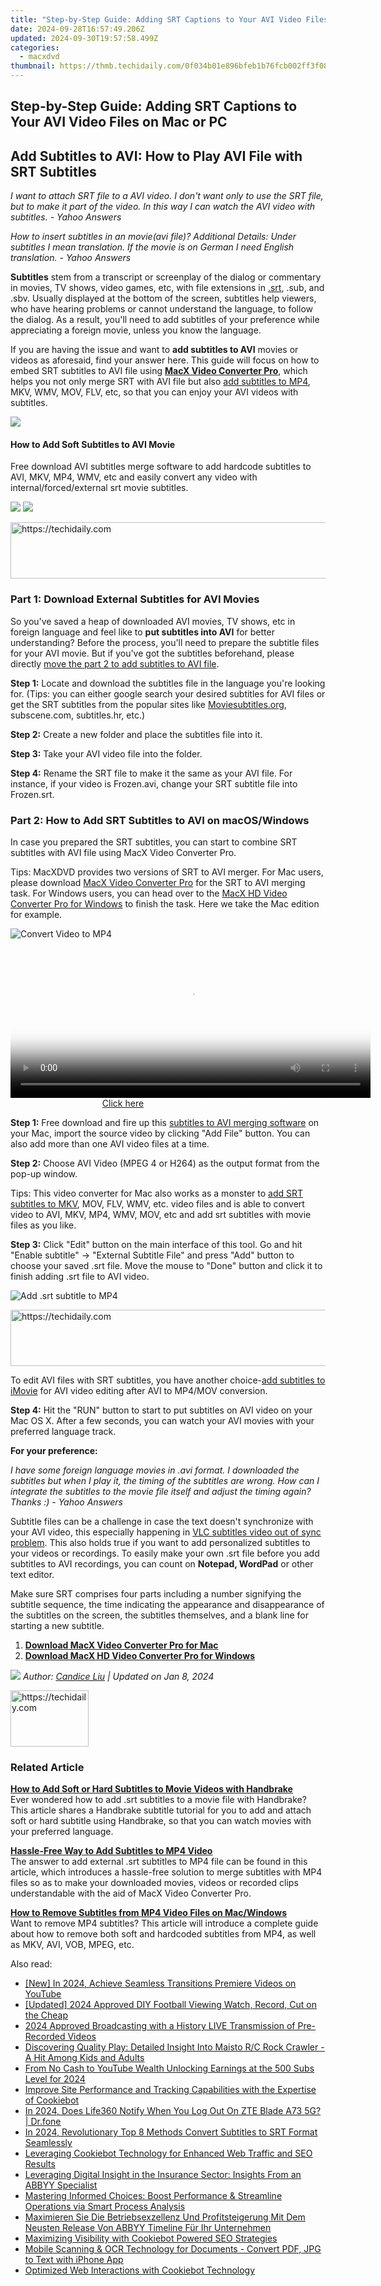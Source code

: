 ```yaml
---
title: "Step-by-Step Guide: Adding SRT Captions to Your AVI Video Files on Mac or PC"
date: 2024-09-28T16:57:49.206Z
updated: 2024-09-30T19:57:58.499Z
categories:
  - macxdvd
thumbnail: https://thmb.techidaily.com/0f034b01e896bfeb1b76fcb002ff3f08bf8065e806075d9660abdc53bcbc29eb.jpg
---
```


## Step-by-Step Guide: Adding SRT Captions to Your AVI Video Files on Mac or PC

## Add Subtitles to AVI: How to Play AVI File with SRT Subtitles 

_I want to attach SRT file to a AVI video. I don't want only to use the SRT file, but to make it part of the video. In this way I can watch the AVI video with subtitles. - Yahoo Answers_ 

_How to insert subtitles in an movie(avi file)? Additional Details: Under subtitles I mean translation. If the movie is on German I need English translation. - Yahoo Answers_ 

**Subtitles** stem from a transcript or screenplay of the dialog or commentary in movies, TV shows, video games, etc, with file extensions in [.srt](https://tools.techidaily.com/macxdvd/products/), .sub, and .sbv. Usually displayed at the bottom of the screen, subtitles help viewers, who have hearing problems or cannot understand the language, to follow the dialog. As a result, you'll need to add subtitles of your preference while appreciating a foreign movie, unless you know the language. 

If you are having the issue and want to **add subtitles to AVI** movies or videos as aforesaid, find your answer here. This guide will focus on how to embed SRT subtitles to AVI file using [**MacX Video Converter Pro**](https://tools.techidaily.com/macxdvd/products/), which helps you not only merge SRT with AVI file but also [add subtitles to MP4](https://tools.techidaily.com/macxdvd/products/), MKV, WMV, MOV, FLV, etc, so that you can enjoy your AVI videos with subtitles.

![](https://www.macxdvd.com/mac-dvd-video-converter-how-to/article-image/subtitles-srt.png)

#### How to Add Soft Subtitles to AVI Movie

Free download AVI subtitles merge software to add hardcode subtitles to AVI, MKV, MP4, WMV, etc and easily convert any video with internal/forced/external srt movie subtitles. 

[![](https://www.macxdvd.com/mac-dvd-video-converter-how-to/article-image/free-downm.png)](https://tools.techidaily.com/macxdvd/products/) [![](https://www.macxdvd.com/mac-dvd-video-converter-how-to/article-image/free-down.png)](https://tools.techidaily.com/macxdvd/products/) 

<!-- affiliate ads begin -->
<a href="https://laganoo.pxf.io/c/5597632/1528703/16446" target="_top" id="1528703">
  <img src="//a.impactradius-go.com/display-ad/16446-1528703" border="0" alt="https://techidaily.com" width="728" height="90"/>
</a>
<img height="0" width="0" src="https://laganoo.pxf.io/i/5597632/1528703/16446" style="position:absolute;visibility:hidden;" border="0" />
<!-- affiliate ads end -->

### Part 1: Download External Subtitles for AVI Movies

So you've saved a heap of downloaded AVI movies, TV shows, etc in foreign language and feel like to **put subtitles into AVI** for better understanding? Before the process, you'll need to prepare the subtitle files for your AVI movie. But if you've got the subtitles beforehand, please directly [move the part 2 to add subtitles to AVI file](https://tools.techidaily.com/macxdvd/products/). 

**Step 1:** Locate and download the subtitles file in the language you're looking for. (Tips: you can either google search your desired subtitles for AVI files or get the SRT subtitles from the popular sites like [Moviesubtitles.org](http://www.moviesubtitles.org/), subscene.com, subtitles.hr, etc.) 

**Step 2:** Create a new folder and place the subtitles file into it. 

**Step 3:** Take your AVI video file into the folder. 

**Step 4:** Rename the SRT file to make it the same as your AVI file. For instance, if your video is Frozen.avi, change your SRT subtitle file into Frozen.srt. 

### Part 2: How to Add SRT Subtitles to AVI on macOS/Windows 

In case you prepared the SRT subtitles, you can start to combine SRT subtitles with AVI file using MacX Video Converter Pro. 

Tips: MacXDVD provides two versions of SRT to AVI merger. For Mac users, please download [MacX Video Converter Pro](https://tools.techidaily.com/macxdvd/products/) for the SRT to AVI merging task. For Windows users, you can head over to the [MacX HD Video Converter Pro for Windows](https://tools.techidaily.com/macxdvd/products/) to finish the task. Here we take the Mac edition for example. 

![Convert Video to MP4](https://www.macxdvd.com/mac-dvd-video-converter-how-to/article-image/qsv-add-subtitle.jpg)

<!-- affiliate ads begin -->
<span id="1983545">
					<video width="576" height="240" style="cursor:pointer"
           poster="//a.impactradius-go.com/display-clicktoplayimage/1983545.png"
           onclick="if(!this.playClicked){this.play();this.setAttribute('controls',true);this.playClicked=true;}">
	   <source src="//a.impactradius-go.com/display-ad/22993-1983545">
	   <img src="//a.impactradius-go.com/display-clicktoplayimage/1983545.png" style="border: none; height: 100%; width: 100%; object-fit: contain">
	</video>
	<div style="width:360px;text-align:center"><a href="javascript:window.open(decodeURIComponent('https%3A%2F%2Fhomestyler.sjv.io%2Fc%2F5597632%2F1983545%2F22993'), '_blank');void(0);">Click here</a></div>
</span>
<img height="0" width="0" src="https://imp.pxf.io/i/5597632/1983545/22993" style="position:absolute;visibility:hidden;" border="0" />
<!-- affiliate ads end -->

**Step 1:** Free download and fire up this [subtitles to AVI merging software](https://tools.techidaily.com/macxdvd/products/) on your Mac, import the source video by clicking "Add File" button. You can also add more than one AVI video files at a time. 

**Step 2:** Choose AVI Video (MPEG 4 or H264) as the output format from the pop-up window. 

Tips: This video converter for Mac also works as a monster to [add SRT subtitles to MKV](https://tools.techidaily.com/macxdvd/products/), MOV, FLV, WMV, etc. video files and is able to convert video to AVI, MKV, MP4, WMV, MOV, etc and add srt subtitles with movie files as you like. 

**Step 3:** Click "Edit" button on the main interface of this tool. Go and hit "Enable subtitle" -> "External Subtitle File" and press "Add" button to choose your saved .srt file. Move the mouse to "Done" button and click it to finish adding .srt file to AVI video. 

![Add .srt subtitle to MP4](https://www.macxdvd.com/mac-dvd-video-converter-how-to/../guide/image/wz-vcp-14.jpg)

<!-- affiliate ads begin -->
<a href="https://appsumo.8odi.net/c/5597632/2129741/7443" target="_top" id="2129741">
  <img src="//a.impactradius-go.com/display-ad/7443-2129741" border="0" alt="https://techidaily.com" width="728" height="90"/>
</a>
<img height="0" width="0" src="https://appsumo.8odi.net/i/5597632/2129741/7443" style="position:absolute;visibility:hidden;" border="0" />
<!-- affiliate ads end -->

To edit AVI files with SRT subtitles, you have another choice-[add subtitles to iMovie](https://tools.techidaily.com/macxdvd/products/) for AVI video editing after AVI to MP4/MOV conversion. 

**Step 4:** Hit the "RUN" button to start to put subtitles on AVI video on your Mac OS X. After a few seconds, you can watch your AVI movies with your preferred language track. 

**For your preference:**

_I have some foreign language movies in .avi format. I downloaded the subtitles but when I play it, the timing of the subtitles are wrong. How can I integrate the subtitles to the movie file itself and adjust the timing again? Thanks :) - Yahoo Answers_ 

Subtitle files can be a challenge in case the text doesn't synchronize with your AVI video, this especially happening in [VLC subtitles video out of sync problem](https://tools.techidaily.com/macxdvd/products/). This also holds true if you want to add personalized subtitles to your videos or recordings. To easily make your own .srt file before you add subtitles to AVI recordings, you can count on **Notepad, WordPad** or other text editor. 

Make sure SRT comprises four parts including a number signifying the subtitle sequence, the time indicating the appearance and disappearance of the subtitles on the screen, the subtitles themselves, and a blank line for starting a new subtitle. 

1. **[Download MacX Video Converter Pro for Mac](https://tools.techidaily.com/macxdvd/products/)**
2. **[Download MacX HD Video Converter Pro for Windows](https://tools.techidaily.com/macxdvd/products/)**

_![](https://www.macxdvd.com/mac-dvd-video-converter-how-to/../image-style/article-seo/icon1.png) Author: [Candice Liu](https://www.linkedin.com/in/candice-liu-444483a3/) | Updated on Jan 8, 2024_

<!-- affiliate ads begin -->
<a href="https://aligracehair.sjv.io/c/5597632/2135409/19272" target="_top" id="2135409">
  <img src="//a.impactradius-go.com/display-ad/19272-2135409" border="0" alt="https://techidaily.com" width="125" height="90"/>
</a>
<img height="0" width="0" src="https://aligracehair.sjv.io/i/5597632/2135409/19272" style="position:absolute;visibility:hidden;" border="0" />
<!-- affiliate ads end -->

### Related Article 

**[How to Add Soft or Hard Subtitles to Movie Videos with Handbrake](https://tools.techidaily.com/macxdvd/products/)**  
 Ever wondered how to add .srt subtitles to a movie file with Handbrake? This article shares a Handbrake subtitle tutorial for you to add and attach soft or hard subtitle using Handbrake, so that you can watch movies with your preferred language. 

**[Hassle-Free Way to Add Subtitles to MP4 Video](https://tools.techidaily.com/macxdvd/products/)**  
 The answer to add external .srt subtitles to MP4 file can be found in this article, which introduces a hassle-free solution to merge subtitles with MP4 files so as to make your downloaded movies, videos or recorded clips understandable with the aid of MacX Video Converter Pro.

**[How to Remove Subtitles from MP4 Video Files on Mac/Windows](https://tools.techidaily.com/macxdvd/products/)**  
 Want to remove MP4 subtitles? This article will introduce a complete guide about how to remove both soft and hardcoded subtitles from MP4, as well as MKV, AVI, VOB, MPEG, etc.

<ins class="adsbygoogle"
     style="display:block"
     data-ad-format="autorelaxed"
     data-ad-client="ca-pub-7571918770474297"
     data-ad-slot="1223367746"></ins>

<ins class="adsbygoogle"
     style="display:block"
     data-ad-client="ca-pub-7571918770474297"
     data-ad-slot="8358498916"
     data-ad-format="auto"
     data-full-width-responsive="true"></ins>

<span class="atpl-alsoreadstyle">Also read:</span>
<div><ul>
<li><a href="https://facebook-record-videos.techidaily.com/new-in-2024-achieve-seamless-transitions-premiere-videos-on-youtube/"><u>[New] In 2024, Achieve Seamless Transitions Premiere Videos on YouTube</u></a></li>
<li><a href="https://fox-info.techidaily.com/updated-2024-approved-diy-football-viewing-watch-record-cut-on-the-cheap/"><u>[Updated] 2024 Approved DIY Football Viewing Watch, Record, Cut on the Cheap</u></a></li>
<li><a href="https://facebook-videos.techidaily.com/2024-approved-broadcasting-with-a-history-live-transmission-of-pre-recorded-videos/"><u>2024 Approved Broadcasting with a History LIVE Transmission of Pre-Recorded Videos</u></a></li>
<li><a href="https://buynow-tips.techidaily.com/discovering-quality-play-detailed-insight-into-maisto-rc-rock-crawler-a-hit-among-kids-and-adults/"><u>Discovering Quality Play: Detailed Insight Into Maisto R/C Rock Crawler - A Hit Among Kids and Adults</u></a></li>
<li><a href="https://youtube-stream.techidaily.com/from-no-cash-to-youtube-wealth-unlocking-earnings-at-the-500-subs-level-for-2024/"><u>From No Cash to YouTube Wealth Unlocking Earnings at the 500 Subs Level for 2024</u></a></li>
<li><a href="https://discover-alternatives.techidaily.com/improve-site-performance-and-tracking-capabilities-with-the-expertise-of-cookiebot/"><u>Improve Site Performance and Tracking Capabilities with the Expertise of Cookiebot</u></a></li>
<li><a href="https://review-topics.techidaily.com/in-2024-does-life360-notify-when-you-log-out-on-zte-blade-a73-5g-drfone-by-drfone-virtual-android/"><u>In 2024, Does Life360 Notify When You Log Out On ZTE Blade A73 5G? | Dr.fone</u></a></li>
<li><a href="https://extra-guidance.techidaily.com/in-2024-revolutionary-top-8-methods-convert-subtitles-to-srt-format-seamlessly/"><u>In 2024, Revolutionary Top 8 Methods Convert Subtitles to SRT Format Seamlessly</u></a></li>
<li><a href="https://discover-alternatives.techidaily.com/leveraging-cookiebot-technology-for-enhanced-web-traffic-and-seo-results/"><u>Leveraging Cookiebot Technology for Enhanced Web Traffic and SEO Results</u></a></li>
<li><a href="https://discover-alternatives.techidaily.com/leveraging-digital-insight-in-the-insurance-sector-insights-from-an-abbyy-specialist/"><u>Leveraging Digital Insight in the Insurance Sector: Insights From an ABBYY Specialist</u></a></li>
<li><a href="https://discover-alternatives.techidaily.com/mastering-informed-choices-boost-performance-and-streamline-operations-via-smart-process-analysis/"><u>Mastering Informed Choices: Boost Performance & Streamline Operations via Smart Process Analysis</u></a></li>
<li><a href="https://discover-alternatives.techidaily.com/maximieren-sie-die-betriebsexzellenz-und-profitsteigerung-mit-dem-neusten-release-von-abbyy-timeline-fur-ihr-unternehmen/"><u>Maximieren Sie Die Betriebsexzellenz Und Profitsteigerung Mit Dem Neusten Release Von ABBYY Timeline Für Ihr Unternehmen</u></a></li>
<li><a href="https://discover-alternatives.techidaily.com/maximizing-visibility-with-cookiebot-powered-seo-strategies/"><u>Maximizing Visibility with Cookiebot Powered SEO Strategies</u></a></li>
<li><a href="https://discover-alternatives.techidaily.com/mobile-scanning-and-ocr-technology-for-documents-convert-pdf-jpg-to-text-with-iphone-app/"><u>Mobile Scanning & OCR Technology for Documents - Convert PDF, JPG to Text with iPhone App</u></a></li>
<li><a href="https://solve-latest.techidaily.com/optimized-web-interactions-with-cookiebot-technology/"><u>Optimized Web Interactions with Cookiebot Technology</u></a></li>
</ul></div>

